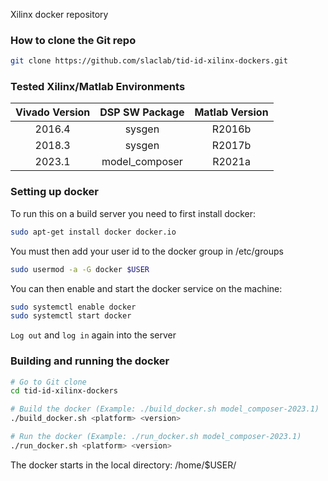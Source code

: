 Xilinx docker repository

<!--- ######################################################## -->

### How to clone the Git repo

``` bash
git clone https://github.com/slaclab/tid-id-xilinx-dockers.git
```

<!--- ######################################################## -->

### Tested Xilinx/Matlab Environments

| Vivado Version | DSP SW Package   | Matlab Version |
|:--------------:|:----------------:|:--------------:|
| 2016.4         | sysgen           | R2016b         |
| 2018.3         | sysgen           | R2017b         |
| 2023.1         | model_composer   | R2021a         |

<!--- ######################################################## -->

### Setting up docker

To run this on a build server you need to first install docker:
```bash
sudo apt-get install docker docker.io
```

You must then add your user id to the docker group in /etc/groups
```bash
sudo usermod -a -G docker $USER
```

You can then enable and start the docker service on the machine:
```bash
sudo systemctl enable docker
sudo systemctl start docker
```

`Log out` and `log in` again into the server

<!--- ######################################################## -->

### Building and running the docker

```bash
# Go to Git clone
cd tid-id-xilinx-dockers

# Build the docker (Example: ./build_docker.sh model_composer-2023.1)
./build_docker.sh <platform> <version>

# Run the docker (Example: ./run_docker.sh model_composer-2023.1)
./run_docker.sh <platform> <version>
```

The docker starts in the local directory: /home/$USER/

<!--- ######################################################## -->
